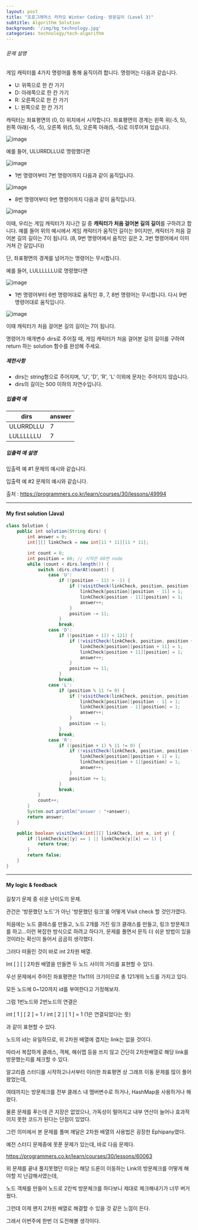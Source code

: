 ```yaml
---
layout: post
title: "프로그래머스 카카오 Winter Coding- 방문길이 (Level 3)"
subtitle: Algorithm Solution
background: '/img/bg_technology.jpg'
categories: technology/tech-algorithm
---
```

###### 문제 설명

게임 캐릭터를 4가지 명령어를 통해 움직이려 합니다. 명령어는 다음과 같습니다.

- U: 위쪽으로 한 칸 가기
- D: 아래쪽으로 한 칸 가기
- R: 오른쪽으로 한 칸 가기
- L: 왼쪽으로 한 칸 가기

캐릭터는 좌표평면의 (0, 0) 위치에서 시작합니다. 좌표평면의 경계는 왼쪽 위(-5, 5), 왼쪽 아래(-5, -5), 오른쪽 위(5, 5), 오른쪽 아래(5, -5)로 이루어져 있습니다.

![image](https://res.cloudinary.com/jistring93/image/upload/v1495542181/%EB%B0%A9%EB%AC%B8%EA%B8%B8%EC%9D%B41_qpp9l3.png)

예를 들어, ULURRDLLU로 명령했다면

![image](https://res.cloudinary.com/jistring93/image/upload/v1495542443/%EB%B0%A9%EB%AC%B8%EA%B8%B8%EC%9D%B42_lezmdo.png)

- 1번 명령어부터 7번 명령어까지 다음과 같이 움직입니다.

![image](https://res.cloudinary.com/jistring93/image/upload/v1495542704/%EB%B0%A9%EB%AC%B8%EA%B8%B8%EC%9D%B43_sootjd.png)

- 8번 명령어부터 9번 명령어까지 다음과 같이 움직입니다.

![image](https://res.cloudinary.com/jistring93/image/upload/v1495542767/%EB%B0%A9%EB%AC%B8%EA%B8%B8%EC%9D%B44_hlpiej.png)

이때, 우리는 게임 캐릭터가 지나간 길 중 **캐릭터가 처음 걸어본 길의 길이**를 구하려고 합니다. 예를 들어 위의 예시에서 게임 캐릭터가 움직인 길이는 9이지만, 캐릭터가 처음 걸어본 길의 길이는 7이 됩니다. (8, 9번 명령어에서 움직인 길은 2, 3번 명령어에서 이미 거쳐 간 길입니다)

단, 좌표평면의 경계를 넘어가는 명령어는 무시합니다.

예를 들어, LULLLLLLU로 명령했다면

![image](https://res.cloudinary.com/jistring93/image/upload/v1495545063/%EB%B0%A9%EB%AC%B8%EA%B8%B8%EC%9D%B45_nitjwj.png)

- 1번 명령어부터 6번 명령어대로 움직인 후, 7, 8번 명령어는 무시합니다. 다시 9번 명령어대로 움직입니다.

![image](https://res.cloudinary.com/jistring93/image/upload/v1495544946/%EB%B0%A9%EB%AC%B8%EA%B8%B8%EC%9D%B46_nzhumd.png)

이때 캐릭터가 처음 걸어본 길의 길이는 7이 됩니다.

명령어가 매개변수 dirs로 주어질 때, 게임 캐릭터가 처음 걸어본 길의 길이를 구하여 return 하는 solution 함수를 완성해 주세요.

##### 제한사항

- dirs는 string형으로 주어지며, 'U', 'D', 'R', 'L' 이외에 문자는 주어지지 않습니다.
- dirs의 길이는 500 이하의 자연수입니다.

##### 입출력 예

| dirs      | answer |
| --------- | ------ |
| ULURRDLLU | 7      |
| LULLLLLLU | 7      |

##### 입출력 예 설명

입출력 예 #1
 문제의 예시와 같습니다.

입출력 예 #2
 문제의 예시와 같습니다.



출처 : https://programmers.co.kr/learn/courses/30/lessons/49994



---

#### My first solution (Java)

```java
class Solution {
    public int solution(String dirs) {
        int answer = 0;
        int[][] linkCheck = new int[11 * 11][11 * 11];

        int count = 0;
        int position = 60; // 시작은 60번 node
        while (count < dirs.length()) {
            switch (dirs.charAt(count)) {
                case 'U':
                    if ((position - 11) > -1) {
                        if (!visitCheck(linkCheck, position, position - 11)) {
                            linkCheck[position][position - 11] = 1;
                            linkCheck[position - 11][position] = 1;
                            answer++;
                        }
                        position -= 11;
                    }
                    break;
                case 'D':
                    if ((position + 11) < 121) {
                        if (!visitCheck(linkCheck, position, position + 11)) {
                            linkCheck[position][position + 11] = 1;
                            linkCheck[position + 11][position] = 1;
                            answer++;
                        }
                        position += 11;
                    }
                    break;
                case 'L':
                    if (position % 11 != 0) {
                        if (!visitCheck(linkCheck, position, position - 1)) {
                            linkCheck[position][position - 1] = 1;
                            linkCheck[position - 1][position] = 1;
                            answer++;
                        }
                        position -= 1;
                    }
                    break;
                case 'R':
                    if ((position + 1) % 11 != 0) {
                        if (!visitCheck(linkCheck, position, position + 1)) {
                            linkCheck[position][position + 1] = 1;
                            linkCheck[position + 1][position] = 1;
                            answer++;
                        }
                        position += 1;
                    }
                    break;
            }
            count++;
        }
        System.out.println("answer : "+answer);
        return answer;
    }

    public boolean visitCheck(int[][] linkCheck, int x, int y) {
        if (linkCheck[x][y] == 1 || linkCheck[y][x] == 1) {
            return true;
        }
        return false;
    }
}
```

---

#### My logic & feedback

길찾기 문제 중 쉬운 난이도의 문제.

관건은 '방문했던 노드'가 아닌 '방문했던 링크'를 어떻게 Visit check 할 것인가였다.

처음에는 노드 클래스를 만들고, 노드 2개를 가진 링크 클래스를 만들고, 링크 방문체크를 하고...이런 복잡한 방식으로 하려고 하다가, 문제를 풀면서 문득 더 쉬운 방법이 있을 것이라는 확신이 들어서 곰곰히 생각했다.

그러다 떠올린 것이 바로 int 2차원 배열.

Int [ ] [ ] 2차원 배열을 만들면 두 노드 사이의 거리를 표현할 수 있다.

우선 문제에서 주어진 좌표평면은 11x11의 크기이므로 총 121개의 노드를 가지고 있다.

모든 노드에 0~120까지 id를 부여한다고 가정해보자.

그럼 1번노드와 2번노드의 연결은 

int [ 1 ] [ 2 ] = 1  / int [ 2 ] [ 1 ] = 1 (1은 연결되었다는 뜻)

과 같이 표현할 수 있다.

노드의 id는 유일하므로, 위 2차원 배열에 겹치는 link는 없을 것이다.

따라서 복잡하게 클래스, 객체, 해쉬맵 등을 쓰지 않고 간단히 2차원배열로 해당 link를 방문했는지를 체크할 수 있다.



알고리즘 스터디를 시작하고나서부터 이러한 좌표평면 상 그래프 이동 문제를 많이 풀어왔었는데,

여태까지는 방문체크를 전부 클래스 내 멤버변수로 하거나, HashMap을 사용하거나 해왔다.

물론 문제를 푸는데 큰 지장은 없었으나, 가독성이 떨어지고 내부 연산이 늘어나 효과적이지 못한 코드가 된다는 단점이 있었다.

그런 의미에서 본 문제를 풀며 깨달은 2차원 배열의 사용법은 굉장한 Ephipany였다.

예전 스터디 문제중에 못푼 문제가 있는데, 바로 다음 문제다.



https://programmers.co.kr/learn/courses/30/lessons/60063

 

위 문제를 끝내 풀지못했던 이유는 해당 드론이 이동하는 Link의 방문체크를 어떻게 해야할 지 난감해서였는데, 

노드 객체를 만들어 노드로 2칸씩 방문체크를 하다보니 제대로 체크해내기가 너무 버거웠다.

그런데 이제 왠지 2차원 배열로 해결할 수 있을 것 같은 느낌이 든다.

그래서 이번주에 한번 더 도전해볼 생각이다.





